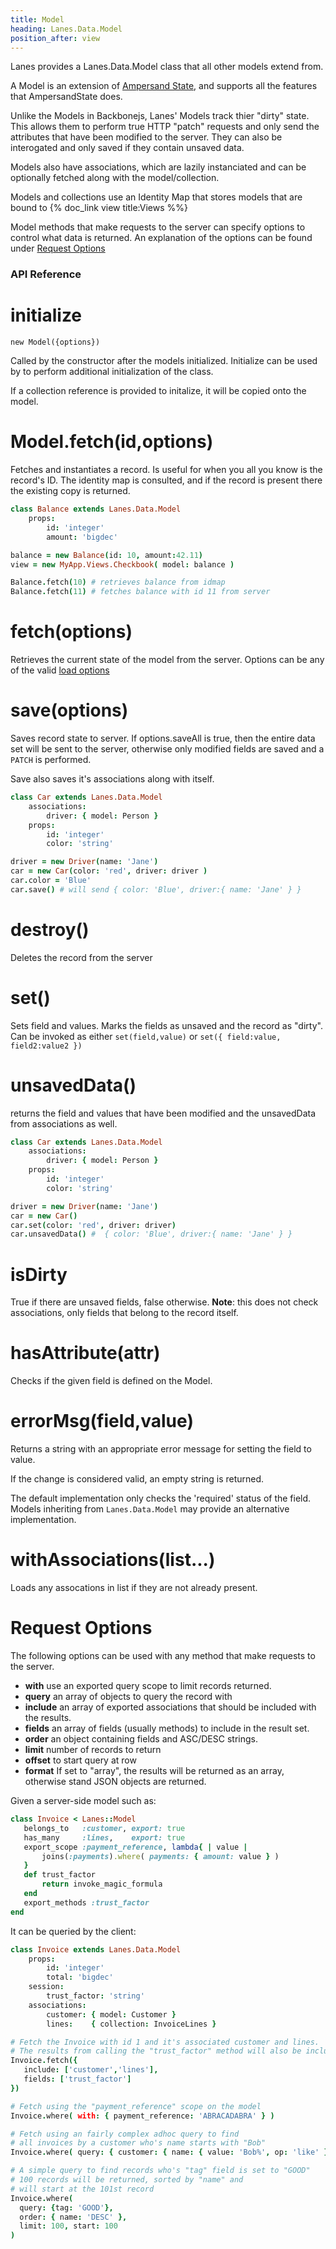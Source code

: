 ```yaml
---
title: Model
heading: Lanes.Data.Model
position_after: view
---
```


Lanes provides a Lanes.Data.Model class that all other models extend from.

A Model is an extension of [Ampersand State](http://ampersandjs.com/docs#ampersand-state), and supports all the features that AmpersandState does.

<aside class="note">
Unlike the Models in Backbonejs, Lanes' Models track thier "dirty" state.  This allows them to perform true HTTP "patch" requests and only send the attributes that have been modified to the server.  They can also be interogated and only saved if they contain unsaved data.
</aside>

Models also have associations, which are lazily instanciated and can be optionally fetched along with the model/collection.

Models and collections use an Identity Map that stores models that are bound to {% doc_link view title:Views %%}

Model methods that make requests to the server can specify options to control what data is returned.  An explanation of the options can be found under [Request Options](#request-options)



### API Reference

# initialize

`new Model({options})`

Called by the constructor after the models initialized.  Initialize can be used by to perform additional initialization of the class.

If a collection reference is provided to initalize, it will be copied onto the model.

# Model.fetch(id,options)

Fetches and instantiates a record.  Is useful for when you all you know is the record's ID.  The identity map is consulted, and if the record is present there the existing copy is returned.

``` coffee
class Balance extends Lanes.Data.Model
    props:
        id: 'integer'
        amount: 'bigdec'

balance = new Balance(id: 10, amount:42.11)
view = new MyApp.Views.Checkbook( model: balance )

Balance.fetch(10) # retrieves balance from idmap
Balance.fetch(11) # fetches balance with id 11 from server
```

# fetch(options)

Retrieves the current state of the model from the server.  Options can be any of the valid
[load options](#request-options)

# save(options)

Saves record state to server.  If options.saveAll is true, then the entire data set will be sent to the server, otherwise only modified fields are saved and a `PATCH` is performed.

Save also saves it's associations along with itself.

``` coffee
class Car extends Lanes.Data.Model
    associations:
        driver: { model: Person }
    props:
        id: 'integer'
        color: 'string'

driver = new Driver(name: 'Jane')
car = new Car(color: 'red', driver: driver )
car.color = 'Blue'
car.save() # will send { color: 'Blue', driver:{ name: 'Jane' } }
```

# destroy()

Deletes the record from the server

# set()

Sets field and values.  Marks the fields as unsaved and the record as "dirty".  Can be invoked as either `set(field,value)` or `set({ field:value, field2:value2 })`

# unsavedData()

returns the field and values that have been modified and the unsavedData from associations as well.

``` coffee
class Car extends Lanes.Data.Model
    associations:
        driver: { model: Person }
    props:
        id: 'integer'
        color: 'string'

driver = new Driver(name: 'Jane')
car = new Car()
car.set(color: 'red', driver: driver)
car.unsavedData() #  { color: 'Blue', driver:{ name: 'Jane' } }
```

# isDirty

True if there are unsaved fields, false otherwise.  **Note**: this does not check
associations, only fields that belong to the record itself.

# hasAttribute(attr)

Checks if the given field is defined on the Model.

# errorMsg(field,value)

Returns a string with an appropriate error message for setting the field to value.

If the change is considered valid, an empty string is returned.

The default implementation only checks the 'required' status of the field.  Models inheriting from `Lanes.Data.Model` may provide an alternative implementation.

# withAssociations(list...)

Loads any assocations in list if they are not already present.


# Request Options

The following options can be used with any method that make requests to the server.

 * **with** use an exported query scope to limit records returned.
 * **query** an array of objects to query the record with
 * **include** an array of exported associations that should be included with the results.
 * **fields** an array of fields (usually methods) to include in the result set.
 * **order** an object containing fields and ASC/DESC strings.
 * **limit** number of records to return
 * **offset** to start query at row
 * **format** If set to "array", the results will be returned as an array, otherwise stand JSON objects are returned.


Given a server-side model such as:

``` ruby
class Invoice < Lanes::Model
   belongs_to   :customer, export: true
   has_many     :lines,    export: true
   export_scope :payment_reference, lambda{ | value |
       joins(:payments).where( payments: { amount: value } )
   }
   def trust_factor
       return invoke_magic_formula
   end
   export_methods :trust_factor
end
```

It can be queried by the client:

``` coffee
class Invoice extends Lanes.Data.Model
    props:
        id: 'integer'
        total: 'bigdec'
    session:
        trust_factor: 'string'
    associations:
        customer: { model: Customer }
        lines:    { collection: InvoiceLines }

# Fetch the Invoice with id 1 and it's associated customer and lines.
# The results from calling the "trust_factor" method will also be included
Invoice.fetch({
   include: ['customer','lines'],
   fields: ['trust_factor']
})

# Fetch using the "payment_reference" scope on the model
Invoice.where( with: { payment_reference: 'ABRACADABRA' } )

# Fetch using an fairly complex adhoc query to find
# all invoices by a customer who's name starts with "Bob"
Invoice.where( query: { customer: { name: { value: 'Bob%', op: 'like' } )

# A simple query to find records who's "tag" field is set to "GOOD"
# 100 records will be returned, sorted by "name" and
# will start at the 101st record
Invoice.where(
  query: {tag: 'GOOD'},
  order: { name: 'DESC' },
  limit: 100, start: 100
)
```
